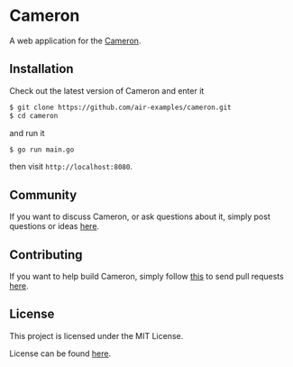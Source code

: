 # Cameron

A web application for the [Cameron](https://github.com/aofei/cameron).

## Installation

Check out the latest version of Cameron and enter it

```bash
$ git clone https://github.com/air-examples/cameron.git
$ cd cameron
```

and run it

```bash
$ go run main.go
```

then visit `http://localhost:8080`.

## Community

If you want to discuss Cameron, or ask questions about it, simply post questions
or ideas [here](https://github.com/air-examples/cameron/issues).

## Contributing

If you want to help build Cameron, simply follow
[this](https://github.com/air-examples/cameron/wiki/Contributing) to send pull
requests [here](https://github.com/air-examples/cameron/pulls).

## License

This project is licensed under the MIT License.

License can be found [here](LICENSE).

